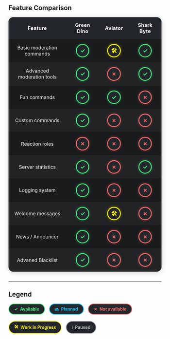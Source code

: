 ## Feature Comparison

<style>
/* Table Styles */
.feature-table {
    width: 100%;
    border-collapse: separate;
    border-spacing: 0;
    margin-bottom: 2em;
    background: var(--table-bg, #18191a);
    color: var(--table-fg, #f3f3f3);
    border-radius: 1em;
    overflow: hidden;
    box-shadow: 0 2px 16px 0 rgba(0,0,0,0.18);
    font-family: inherit;
}
.feature-table th, .feature-table td {
    border: none;
    padding: 1em 1.2em;
    text-align: center;
    font-size: 1em;
}
.feature-table th {
    background: var(--table-th-bg, #23272b);
    color: var(--table-th-fg, #fff);
    font-weight: 700;
    letter-spacing: 0.03em;
}
.feature-table tr {
    transition: background 0.18s;
}
.feature-table tr:nth-child(even) {
    background: var(--table-row-even, #222325);
}
.feature-table tr:nth-child(odd) {
    background: var(--table-row-odd, #1a1b1d);
}
.feature-table tr:hover {
    background: var(--table-row-hover, #23243a);
}
.feature-table td {
    vertical-align: middle;
}

/* Status Circle Styles */
.status-circle {
    display: inline-block;
    width: 2em;
    height: 2em;
    border-radius: 50%;
    border: 3px solid;
    line-height: 2em;
    font-size: 1.2em;
    font-weight: bold;
    text-align: center;
    vertical-align: middle;
    background: #23272b;
    transition: box-shadow 0.2s, border-color 0.2s;
    user-select: none;
}
.status-available {
    border-color: #43e97b;
    color: #43e97b;
    box-shadow: 0 0 8px 1px #43e97b44;
}
.status-planned {
    border-color: #00c6ff;
    color: #00c6ff;
    box-shadow: 0 0 8px 1px #00c6ff44;
}
.status-not {
    border-color: #ff6a6a;
    color: #ff6a6a;
    box-shadow: 0 0 8px 1px #ff6a6a44;
}
.status-wip {
    border-color: #fff200;
    color: #fff200;
    box-shadow: 0 0 8px 1px #fff20044;
}
.status-paused {
    border-color: #b0b3b8;
    color: #b0b3b8;
    box-shadow: 0 0 8px 1px #b0b3b844;
}
</style>

<table class="feature-table">
  <thead>
    <tr>
      <th>Feature</th>
      <th>Green Dino</th>
      <th>Aviator</th>
      <th>Shark Byte</th>
    </tr>
  </thead>
  <tbody>
    <tr>
      <td>Basic moderation commands</td>
      <td><span class="status-circle status-available" title="Available">✓</span></td>
      <td><span class="status-circle status-wip" title="Work in Progress">🛠️</span></td>
      <td><span class="status-circle status-available" title="Available">✓</span></td>
    </tr>
    <tr>
      <td>Advanced moderation tools</td>
      <td><span class="status-circle status-available" title="Available">✓</span></td>
      <td><span class="status-circle status-not" title="Not available">✗</span></td>
      <td><span class="status-circle status-available" title="Available">✓</span></td>
    </tr>
    <tr>
      <td>Fun commands</td>
      <td><span class="status-circle status-available" title="Available">✓</span></td>
      <td><span class="status-circle status-available" title="Available">✓</span></td>
      <td><span class="status-circle status-not" title="Not available">✗</span></td>
    </tr>
    <tr>
      <td>Custom commands</td>
      <td><span class="status-circle status-available" title="Available">✓</span></td>
      <td><span class="status-circle status-not" title="Not available">✗</span></td>
      <td><span class="status-circle status-not" title="Not available">✗</span></td>
    </tr>
    <tr>
      <td>Reaction roles</td>
      <td><span class="status-circle status-not" title="Not available">✗</span></td>
      <td><span class="status-circle status-not" title="Not available">✗</span></td>
      <td><span class="status-circle status-not" title="Not available">✗</span></td>
    </tr>
    <tr>
      <td>Server statistics</td>
      <td><span class="status-circle status-available" title="Available">✓</span></td>
      <td><span class="status-circle status-not" title="Not available">✗</span></td>
      <td><span class="status-circle status-available" title="Available">✓</span></td>
    </tr>
    <tr>
      <td>Logging system</td>
      <td><span class="status-circle status-available" title="Available">✓</span></td>
      <td><span class="status-circle status-not" title="Not available">✗</span></td>
      <td><span class="status-circle status-not" title="Not available">✗</span></td>
    </tr>
    <tr>
      <td>Welcome messages</td>
      <td><span class="status-circle status-available" title="Available">✓</span></td>
      <td><span class="status-circle status-wip" title="Work in Progress">🛠️</span></td>
      <td><span class="status-circle status-not" title="Not available">✗</span></td>
    </tr>
    <tr>
      <td>News / Announcer</td>
      <td><span class="status-circle status-available" title="Available">✓</span></td>
      <td><span class="status-circle status-not" title="Not available">✗</span></td>
      <td><span class="status-circle status-not" title="Not available">✗</span></td>
    </tr>
    <tr>
      <td>Advaned Blacklist</td>
      <td><span class="status-circle status-available" title="Available">✓</span></td>
      <td><span class="status-circle status-not" title="Not available">✗</span></td>
      <td><span class="status-circle status-not" title="Not available">✗</span></td>
    </tr>
  </tbody>
</table>

---

## Legend

<div style="display: flex; gap: 1em; flex-wrap: wrap; margin-bottom: 1em;">
    <span class="legend-btn status-available" title="Available">
        ✓ <span style="margin-left:0.5em;">Available</span>
    </span>
    <span class="legend-btn status-planned" title="Planned">
        🔜 <span style="margin-left:0.5em;">Planned</span>
    </span>
    <span class="legend-btn status-not" title="Not available">
        ✗ <span style="margin-left:0.5em;">Not available</span>
    </span>
    <span class="legend-btn status-wip" title="Work in Progress">
        🛠️ <span style="margin-left:0.5em;">Work in Progress</span>
    </span>
    <span class="legend-btn status-paused" title="Paused">
        ℹ️ <span style="margin-left:0.5em;">Paused</span>
    </span>
</div>

<style>
.legend-btn {
    display: flex;
    align-items: center;
    border: 2px solid;
    border-radius: 2em;
    padding: 0.5em 1.2em;
    font-size: 1em;
    font-family: inherit;
    font-weight: bold;
    background: #23272b;
    color: inherit;
    outline: none;
    transition: box-shadow 0.3s, border-color 0.3s;
    box-shadow: none;
    position: relative;
    overflow: hidden;
    margin-bottom: 0.5em;
    cursor: default;
}
.status-available {
    border-color: #43e97b;
    color: #43e97b;
}
.status-planned {
    border-color: #00c6ff;
    color: #00c6ff;
}
.status-not {
    border-color: #ff6a6a;
    color: #ff6a6a;
}
.status-wip {
    border-color: #fff200;
    color: #fff200;
}
.status-paused {
    border-color: #b0b3b8;
    color: #b0b3b8;
}
</style>
